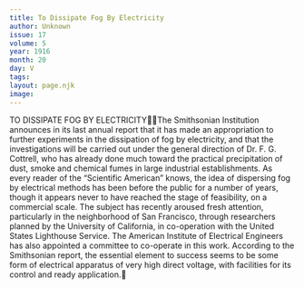```yaml
---
title: To Dissipate Fog By Electricity
author: Unknown
issue: 17
volume: 5
year: 1916
month: 20
day: V
tags:
layout: page.njk
image:
---
```

TO DISSIPATE FOG BY ELECTRICITYThe Smithsonian Institution announces in its last annual report that it has made an appropriation to further experiments in the dissipation of fog by electricity, and that the investigations will be carried out under the general direction of Dr. F. G. Cottrell, who has already done much toward the practical precipitation of dust, smoke and chemical fumes in large industrial establishments. As every reader of the “Scientific American” knows, the idea of dispersing fog by electrical methods has been before the public for a number of years, though it appears never to have reached the stage of feasibility, on a commercial scale. The subject has recently aroused fresh attention, particularly in the neighborhood of San Francisco, through researchers planned by the University of California, in co-operation with the United States Lighthouse Service. The American Institute of Electrical Engineers has also appointed a committee to co-operate in this work. According to the Smithsonian report, the essential element to success seems to be some form of electrical apparatus of very high direct voltage, with facilities for its control and ready application.
